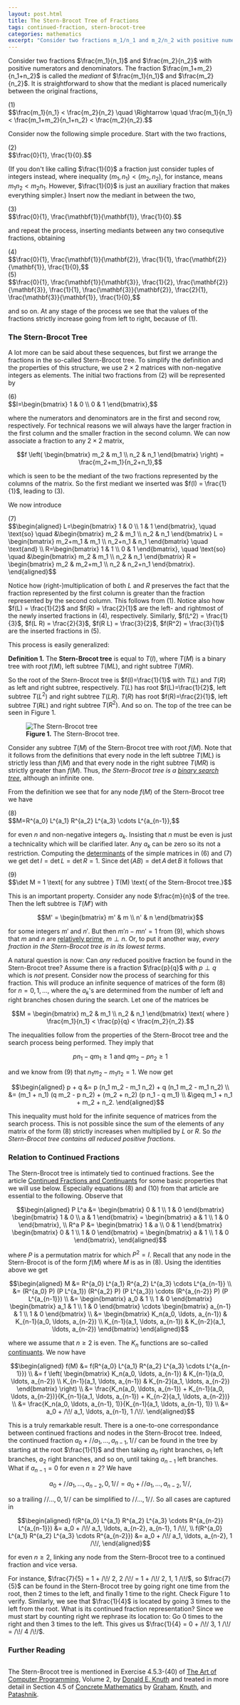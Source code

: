 ```yaml
---
layout: post.html
title: The Stern-Brocot Tree of Fractions
tags: continued-fraction, stern-brocot-tree
categories: mathematics
excerpt: "Consider two fractions m_1/n_1 and m_2/n_2 with positive numerators and denominators. The fraction (m_1+m_2)/(n_1+n_2) is called the mediant of m_1/n_1 and m_2/n_2. It is straightforward to show that the mediant is placed numerically between the original fractions,"
---
```

Consider two fractions $\frac{m_1}{n_1}$ and $\frac{m_2}{n_2}$ with positive numerators and denominators. The fraction $\frac{m_1+m_2}{n_1+n_2}$ is called the *mediant* of $\frac{m_1}{n_1}$ and $\frac{m_2}{n_2}$. It is straightforward to show that the mediant is placed numerically between the original fractions,

<div class="pull-right">(1)</div>
$$\frac{m_1}{n_1} < \frac{m_2}{n_2} \quad \Rightarrow \quad \frac{m_1}{n_1} < \frac{m_1+m_2}{n_1+n_2} < \frac{m_2}{n_2}.$$

Consider now the following simple procedure. Start with the two fractions,

<div class="pull-right">(2)</div>
$$\frac{0}{1}, \frac{1}{0}.$$

(If you don't like calling $\frac{1}{0}$ a fraction just consider tuples of integers instead, where inequality $(m_1,n_1) < (m_2,n_2)$, for instance, means $m_1 n_2 < m_2 n_1$. However, $\frac{1}{0}$ is just an auxiliary fraction that makes everything simpler.) Insert now the mediant in between the two,

<div class="pull-right">(3)</div>
$$\frac{0}{1}, \frac{\mathbf{1}}{\mathbf{1}}, \frac{1}{0}.$$

and repeat the process, inserting mediants between any two consequtive fractions, obtaining

<div class="pull-right">(4)</div>
$$\frac{0}{1}, \frac{\mathbf{1}}{\mathbf{2}}, \frac{1}{1}, \frac{\mathbf{2}}{\mathbf{1}}, \frac{1}{0},$$

<div class="pull-right">(5)</div>
$$\frac{0}{1}, \frac{\mathbf{1}}{\mathbf{3}}, \frac{1}{2}, \frac{\mathbf{2}}{\mathbf{3}}, \frac{1}{1}, \frac{\mathbf{3}}{\mathbf{2}}, \frac{2}{1}, \frac{\mathbf{3}}{\mathbf{1}}, \frac{1}{0},$$

and so on. At any stage of the process we see that the values of the fractions strictly increase going from left to right, because of&nbsp;(1).

### The Stern-Brocot Tree

A lot more can be said about these sequences, but first we arrange the fractions in the so-called Stern-Brocot tree. To simplify the definition and the properties of this structure, we use $2 \times 2$ matrices with non-negative integers as elements. The initial two fractions from&nbsp;(2) will be represented by

<div class="pull-right">(6)</div>
$$I=\begin{bmatrix} 1 & 0 \\ 0 & 1 \end{bmatrix},$$

where the numerators and denominators are in the first and second row, respectively. For technical reasons we will always have the larger fraction in the first column and the smaller fraction in the second column. We can now associate a fraction to any $2 \times 2$ matrix,

$$f \left( \begin{bmatrix} m_2 & m_1 \\ n_2 & n_1 \end{bmatrix} \right) = \frac{m_2+m_1}{n_2+n_1},$$

which is seen to be the mediant of the two fractions represented by the columns of the matrix. So the first mediant we inserted was $f(I) = \frac{1}{1}$, leading to&nbsp;(3).

We now introduce

<div class="pull-right">(7)</div>
$$\begin{aligned} L=\begin{bmatrix} 1 & 0 \\ 1 & 1 \end{bmatrix}, \quad \text{so} \quad &\begin{bmatrix} m_2 & m_1 \\ n_2 & n_1 \end{bmatrix} L = \begin{bmatrix} m_2+m_1 & m_1 \\ n_2+n_1 & n_1 \end{bmatrix} \quad \text{and} \\ R=\begin{bmatrix} 1 & 1 \\ 0 & 1 \end{bmatrix}, \quad \text{so} \quad &\begin{bmatrix} m_2 & m_1 \\ n_2 & n_1 \end{bmatrix} R = \begin{bmatrix} m_2 & m_2+m_1 \\ n_2 & n_2+n_1 \end{bmatrix}. \end{aligned}$$

Notice how (right-)multiplication of both $L$ and $R$ preserves the fact that the fraction represented by the first column is greater than the fraction represented by the second column. This follows from&nbsp;(1). Notice also how $f(L) = \frac{1}{2}$ and $f(R) = \frac{2}{1}$ are the left- and rightmost of the newly inserted fractions in&nbsp;(4), respectively. Similarly, $f(L^2) = \frac{1}{3}$, $f(L R) = \frac{2}{3}$, $f(R L) = \frac{3}{2}$, $f(R^2) = \frac{3}{1}$ are the inserted fractions in&nbsp;(5).

This process is easily generalized:

**Definition 1.** The **Stern-Brocot tree** is equal to $T(I)$, where $T(M)$ is a binary tree with root $f(M)$, left subtree $T(M L)$, and right subtree $T(M R)$.

So the root of the Stern-Brocot tree is $f(I)=\frac{1}{1}$ with $T(L)$ and $T(R)$ as left and right subtree, respectively. $T(L)$ has root $f(L)=\frac{1}{2}$, left subtree $T(L^2)$ and right subtree $T(L R)$. $T(R)$ has root $f(R)=\frac{2}{1}$, left subtree $T(R L)$ and right subtree $T(R^2)$. And so on. The top of the tree can be seen in Figure&nbsp;1.

<figure>
  <img src="/media/stern-brocot.svg" alt="The Stern-Brocot tree" class="img-responsive">
  <figcaption><strong>Figure 1.</strong> The Stern-Brocot tree.</figcaption>
</figure>

Consider any subtree $T(M)$ of the Stern-Brocot tree with root $f(M)$. Note that it follows from the definitions that every node in the left subtree $T(M L)$ is strictly less than $f(M)$ and that every node in the right subtree $T(M R)$ is strictly greater than $f(M)$. Thus, *the Stern-Brocot tree is a [binary search tree](http://en.wikipedia.org/wiki/Binary_search_tree)*, although an infinite one.

From the definition we see that for any node $f(M)$ of the Stern-Brocot tree we have

<div class="pull-right">(8)</div>
$$M=R^{a_0} L^{a_1} R^{a_2} L^{a_3} \cdots L^{a_{n-1}},$$

for even $n$ and non-negative integers $a_k$. Insisting that $n$ must be even is just a technicality which will be clarified later. Any $a_k$ can be zero so its not a restriction. Computing the [determinants](http://en.wikipedia.org/wiki/Determinant) of the simple matrices in&nbsp;(6) and&nbsp;(7) we get $\det I = \det L = \det R = 1$. Since $\det (A B) = \det A \, \det B$ it follows that

<div class="pull-right">(9)</div>
$$\det M = 1 \text{ for any subtree } T(M) \text{ of the Stern-Brocot tree.}$$

This is an important property. Consider any node $\frac{m}{n}$ of the tree. Then the left subtree is $T(M')$ with

$$M' = \begin{bmatrix} m' & m \\ n' & n \end{bmatrix}$$

for some integers $m'$ and $n'$. But then $m' n - m n' = 1$ from&nbsp;(9), which shows that $m$ and $n$ are [relatively prime](http://en.wikipedia.org/wiki/Relatively_prime), $m \perp n$. Or, to put it another way, *every fraction in the Stern-Brocot tree is in its lowest terms*.

A natural question is now: Can *any* reduced positive fraction be found in the Stern-Brocot tree? Assume there is a fraction $\frac{p}{q}$ with $p \perp q$ which is *not* present. Consider now the process of searching for this fraction. This will produce an infinite sequence of matrices of the form&nbsp;(8) for $n=0, 1, \ldots$, where the $a_k$'s are determined from the number of left and right branches chosen during the search. Let one of the matrices be

$$M = \begin{bmatrix} m_2 & m_1 \\ n_2 & n_1 \end{bmatrix} \text{ where } \frac{m_1}{n_1} < \frac{p}{q} < \frac{m_2}{n_2}.$$

The inequalities follow from the properties of the Stern-Brocot tree and the search process being performed. They imply that

$$p n_1 - q m_1 \geq 1 \text{ and } q m_2 - p n_2 \geq 1$$

and we know from&nbsp;(9) that $n_1 m_2 - m_1 n_2 = 1$. We now get

$$\begin{aligned} p + q &= p (n_1 m_2 - m_1 n_2) + q (n_1 m_2 - m_1 n_2) \\ &= (m_1 + n_1) (q m_2 - p n_2) + (m_2 + n_2) (p n_1 - q m_1) \\ &\geq m_1 + n_1 + m_2 + n_2. \end{aligned}$$

This inequality must hold for the infinite sequence of matrices from the search process. This is not possible since the sum of the elements of any matrix of the form&nbsp;(8) strictly increases when multiplied by $L$ or $R$. So *the Stern-Brocot tree contains all reduced positive fractions*.

### Relation to Continued Fractions

The Stern-Brocot tree is intimately tied to continued fractions. See the article [Continued Fractions and Continuants](/blog/2009/11/continued-fractions-and-continuants) for some basic properties that we will use below. Especially equations&nbsp;(8) and&nbsp;(10) from that article are essential to the following. Observe that

$$\begin{aligned} P L^a &= \begin{bmatrix} 0 & 1 \\ 1 & 0 \end{bmatrix} \begin{bmatrix} 1 & 0 \\ a & 1 \end{bmatrix} = \begin{bmatrix} a & 1 \\ 1 & 0 \end{bmatrix}, \\ R^a P &= \begin{bmatrix} 1 & a \\ 0 & 1 \end{bmatrix} \begin{bmatrix} 0 & 1 \\ 1 & 0 \end{bmatrix} = \begin{bmatrix} a & 1 \\ 1 & 0 \end{bmatrix}, \end{aligned}$$

where $P$ is a permutation matrix for which $P^2 = I$. Recall that any node in the Stern-Brocot is of the form $f(M)$ where $M$ is as in&nbsp;(8). Using the identities above we get

$$\begin{aligned} M &= R^{a_0} L^{a_1} R^{a_2} L^{a_3} \cdots L^{a_{n-1}} \\ &= (R^{a_0} P) (P L^{a_1}) (R^{a_2} P) (P L^{a_3}) \cdots (R^{a_{n-2}} P) (P L^{a_{n-1}}) \\ &= \begin{bmatrix} a_0 & 1 \\ 1 & 0 \end{bmatrix} \begin{bmatrix} a_1 & 1 \\ 1 & 0 \end{bmatrix} \cdots \begin{bmatrix} a_{n-1} & 1 \\ 1 & 0 \end{bmatrix} \\ &= \begin{bmatrix} K_n(a_0, \ldots, a_{n-1}) & K_{n-1}(a_0, \ldots, a_{n-2}) \\ K_{n-1}(a_1, \ldots, a_{n-1}) & K_{n-2}(a_1, \ldots, a_{n-2}) \end{bmatrix} \end{aligned}$$

where we assume that $n \geq 2$ is even. The $K_n$ functions are so-called [continuants](/blog/2009/11/continued-fractions-and-continuants). We now have

$$\begin{aligned} f(M) &= f(R^{a_0} L^{a_1} R^{a_2} L^{a_3} \cdots L^{a_{n-1}}) \\ &= f \left( \begin{bmatrix} K_n(a_0, \ldots, a_{n-1}) & K_{n-1}(a_0, \ldots, a_{n-2}) \\ K_{n-1}(a_1, \ldots, a_{n-1}) & K_{n-2}(a_1, \ldots, a_{n-2}) \end{bmatrix} \right) \\ &= \frac{K_n(a_0, \ldots, a_{n-1}) + K_{n-1}(a_0, \ldots, a_{n-2})}{K_{n-1}(a_1, \ldots, a_{n-1}) + K_{n-2}(a_1, \ldots, a_{n-2})} \\ &= \frac{K_n(a_0, \ldots, a_{n-1}, 1)}{K_{n-1}(a_1, \ldots, a_{n-1}, 1)} \\ &= a_0 + /\!/ a_1, \ldots, a_{n-1}, 1 /\!/. \end{aligned}$$

This is a truly remarkable result. There is a one-to-one correspondance between continued fractions and nodes in the Stern-Brocot tree. Indeed, the continued fraction $a_0 + /\!/ a_1, \ldots, a_{n-1}, 1 /\!/$ can be found in the tree by starting at the root $\frac{1}{1}$ and then taking $a_0$ right branches, $a_1$ left branches, $a_2$ right branches, and so on, until taking $a_{n-1}$ left branches. What if $a_{n-1} = 0$ for even $n \geq 2$? We have

$$a_0 + /\!/ a_1, \ldots, a_{n-2}, 0, 1 /\!/ = a_0 + /\!/ a_1, \ldots, a_{n-2}, 1 /\!/,$$

so a trailing $/\!/ \ldots, 0, 1 /\!/$ can be simplified to $/\!/ \ldots, 1 /\!/$. So all cases are captured in

$$\begin{aligned} f(R^{a_0} L^{a_1} R^{a_2} L^{a_3} \cdots R^{a_{n-2}} L^{a_{n-1}}) &= a_0 + /\!/ a_1, \ldots, a_{n-2}, a_{n-1}, 1 /\!/, \\ f(R^{a_0} L^{a_1} R^{a_2} L^{a_3} \cdots R^{a_{n-2}}) &= a_0 + /\!/ a_1, \ldots, a_{n-2}, 1 /\!/, \end{aligned}$$

for even $n \geq 2$, linking any node from the Stern-Brocot tree to a continued fraction and vice versa.

For instance, $\frac{7}{5} = 1 + /\!/ 2, 2 /\!/ = 1 + /\!/ 2, 1, 1 /\!/$, so $\frac{7}{5}$ can be found in the Stern-Brocot tree by going right one time from the root, then 2 times to the left, and finally 1 time to the right. Check Figure&nbsp;1 to verify. Similarly, we see that $\frac{1}{4}$ is located by going 3 times to the left from the root. What is its continued fraction representation? Since we must start by counting right we rephrase its location to: Go 0 times to the right and then 3 times to the left. This gives us $\frac{1}{4} = 0 + /\!/ 3, 1 /\!/ = /\!/ 4 /\!/$.

### Further Reading

<div class="pull-right"><a href="https://en.wikipedia.org/wiki/Special:BookSources/0201558025"><img src="/media/books/concrete.jpg" alt=""></a></div>
<div class="pull-right"><a href="https://en.wikipedia.org/wiki/Special:BookSources/0201896842"><img src="/media/books/taocp2.jpg" alt=""></a></div>

The Stern-Brocot tree is mentioned in Exercise&nbsp;4.5.3-(40) of [The Art of Computer Programming](http://www-cs-faculty.stanford.edu/~uno/taocp.html), Volume&nbsp;2, by [Donald E. Knuth](http://www-cs-faculty.stanford.edu/~uno/) and treated in more detail in Section&nbsp;4.5 of [Concrete Mathematics](http://www-cs-faculty.stanford.edu/~uno/gkp.html) by [Graham](http://math.ucsd.edu/~fan/ron/), [Knuth](http://www-cs-faculty.stanford.edu/~uno/), and [Patashnik](http://en.wikipedia.org/wiki/Oren_Patashnik).
